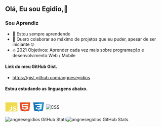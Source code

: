 ## Olá, Eu sou Egidio,👋
### Sou Aprendiz
- 🌱 Estou sempre aprendendo
- 🖖 Quero colaborar ao máximo de projetos que eu puder, apesar de ser iniciante 🤓
- 🔥 2021 Objetivos: Aprender cada vez mais sobre programação e desenvolvimento Web / Mobile <br>

#### Link do meu GitHub Gist.
- https://gist.github.com/angnesegidios

#### Estou estudando as linguagens abaixo. 

<div style="display: inline_block"><br>
  <img align="center" alt="Js" height="30" width="40" src="https://raw.githubusercontent.com/devicons/devicon/master/icons/javascript/javascript-plain.svg">
  <img align="center" alt="HTML" height="30" width="40" src="https://raw.githubusercontent.com/devicons/devicon/master/icons/html5/html5-original.svg">
  <img align="center" alt="CSS" height="30" width="40" src="https://raw.githubusercontent.com/devicons/devicon/master/icons/css3/css3-original.svg">
  <img align="center" alt="CSS" height="30" width="30" src="https://ffflabel.com/wp-content/uploads/2019/01/kotlin_256x256.png">
 <br> <br>

<img align="left" alt="angnesegidios GitHub Stats" height="180em" src="https://github-readme-stats.vercel.app/api?username=angnesegidios&show_icons=true&theme=vue&include_all_commits=true&count_private=true"/>
<img align="left" alt="angnesegidios GitHub Stats" height="180em" src="https://github-readme-stats.vercel.app/api/top-langs/?username=angnesegidios&layout=compact&langs_count=7&theme=vue"/>
</div> 
